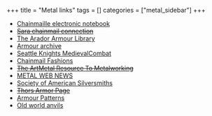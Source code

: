 +++
title = "Metal links"
tags = []
categories = ["metal_sidebar"]
+++
- <a href="http://www.dcn.davis.ca.us/~jraller/chain/index.html">Chainmaille electronic notebook</a>
- <strike><a href="http://www.chainmailconnection.com">Sara chainmail connection</A></strike>
- <a href="http://www.arador.com/">The Arador Armour Library </a>
- <a href="http://www.armourarchive.org">Armour archive</a>
- <a href="http://www.seattleknights.com">Seattle Knights MedievalCombat</a>
- <a href="http://www.chainmail.com">Chainmail Fashions </a>
- <strike><a href="http://wuarchive.wustl.edu/edu/arts/metal/AM_res.html">The ArtMetal Resource To Metalworking </a></strike>
- <a href="http://www.metalwebnews.com/">METAL WEB NEWS</a>
- <a href="http://www.silversmithing.com/">Society of American Silversmiths</a>
- <strike><a href="http://members.home.net/thor276/HOME.HTML">Thors Armor Page</a></strike>
- <a href="http://mailmaker.tripod.com/patterns.html">Armour Patterns</A>
- <a href="http://oldworldanvils.com/">Old world anvils </A>


